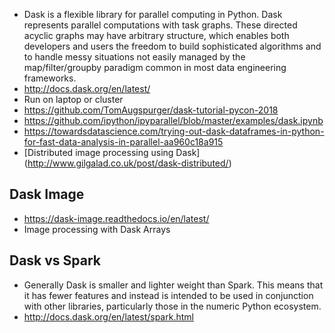 * Dask is a flexible library for parallel computing in Python. Dask represents parallel computations with task graphs. These directed acyclic graphs may have arbitrary structure, which enables both developers and users the freedom to build sophisticated algorithms and to handle messy situations not easily managed by the map/filter/groupby paradigm common in most data engineering frameworks.
* http://docs.dask.org/en/latest/
* Run on laptop or cluster
* https://github.com/TomAugspurger/dask-tutorial-pycon-2018
* https://github.com/ipython/ipyparallel/blob/master/examples/dask.ipynb
* https://towardsdatascience.com/trying-out-dask-dataframes-in-python-for-fast-data-analysis-in-parallel-aa960c18a915
* [Distributed image processing using Dask] (http://www.gilgalad.co.uk/post/dask-distributed/)

## Dask Image
* https://dask-image.readthedocs.io/en/latest/
* Image processing with Dask Arrays

## Dask vs Spark
* Generally Dask is smaller and lighter weight than Spark. This means that it has fewer features and instead is intended to be used in conjunction with other libraries, particularly those in the numeric Python ecosystem.
* http://docs.dask.org/en/latest/spark.html
